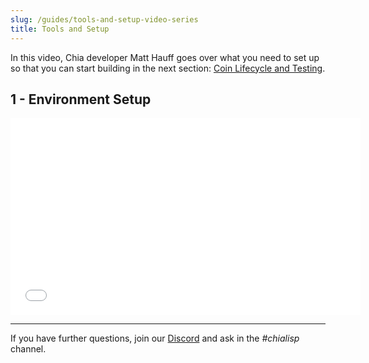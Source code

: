 ```yaml
---
slug: /guides/tools-and-setup-video-series
title: Tools and Setup
---
```


In this video, Chia developer Matt Hauff goes over what you need to set up so that you can start building in the next section: [Coin Lifecycle and Testing](/guides/coin-lifecycle-and-testing-video-series).

## 1 - Environment Setup

<div class="videoWrapper">
<iframe src="//www.youtube.com/embed/y8Thrrw25rQ" frameborder="0" allowfullscreen webkitallowfullscreen mozallowfullscreen width="560" height="315" frameborder="0"></iframe>
</div>

---

If you have further questions, join our [Discord](https://discord.gg/chia) and ask in the _#chialisp_ channel.
